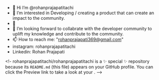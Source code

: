 - 👋 Hi I’m @rohanprajapatitachi
- 👀 I’m interested in Developing / creating a product that can  create an impact to the community.
- 🌱 
- 💞️ I’m looking forward to collabrate with the  developer community to uplift my knowledge and contribute to the community.
- 📫 How to reach me:  "rohanprajapati369@gmail.com"
- instagram: rohanprajapatitachi 
- Linkedin: Rohan Prajapati 

<!-
rohanprajapatitachi/rohanprajapatitachi is a ✨ special ✨ repository because its `README.md` (this file) appears on your GitHub profile.
You can click the Preview link to take a look at your .
-->
